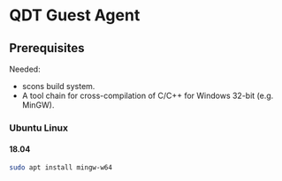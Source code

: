 # QDT Guest Agent

## Prerequisites

Needed:

  - scons build system.
  - A tool chain for cross-compilation of C/C++ for Windows 32-bit
    (e.g. MinGW).

### Ubuntu Linux

#### 18.04

```bash
sudo apt install mingw-w64
```

